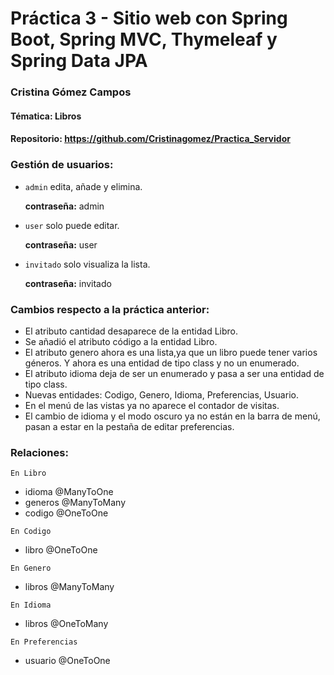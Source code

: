 # Práctica 3 - Sitio web con Spring Boot, Spring MVC, Thymeleaf y Spring Data JPA
### Cristina Gómez Campos

#### Tématica: Libros
#### Repositorio: https://github.com/Cristinagomez/Practica_Servidor
### **Gestión de usuarios:**

- `admin` edita, añade y elimina.

    **contraseña:** admin
- `user` solo puede editar.

    **contraseña:** user
- `invitado` solo visualiza la lista.

    **contraseña:** invitado

### **Cambios respecto a la práctica anterior:**

- El atributo cantidad desaparece de la entidad Libro.
- Se añadió el atributo código a la entidad Libro.
- El atributo genero ahora es una lista,ya que un libro puede tener varios géneros. Y ahora es una entidad de tipo class y no un enumerado.
- El atributo idioma deja de ser un enumerado y pasa a ser una entidad de tipo class.
- Nuevas entidades: Codigo, Genero, Idioma, Preferencias, Usuario.
- En el menú de las vistas ya no aparece el contador de visitas.
- El cambio de idioma y el modo oscuro ya no están en la barra de menú, pasan a estar en la pestaña de editar preferencias.

### **Relaciones:**
`En Libro` 
  - idioma  @ManyToOne
  - generos @ManyToMany
  - codigo @OneToOne

`En Codigo`
  - libro @OneToOne

`En Genero`
  - libros @ManyToMany

`En Idioma`
  - libros @OneToMany

`En Preferencias`
  - usuario @OneToOne

